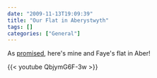 ```yaml
---
date: "2009-11-13T19:09:39"
title: "Our Flat in Aberystwyth"
tags: []
categories: ["General"]
---
```


As [promised][1], here's mine and Faye's flat in Aber!

{{< youtube QbjymG6F-3w >}}

  [1]: http://www.blog.hashbang0.com/2009/11/13/my-new-work-area/
